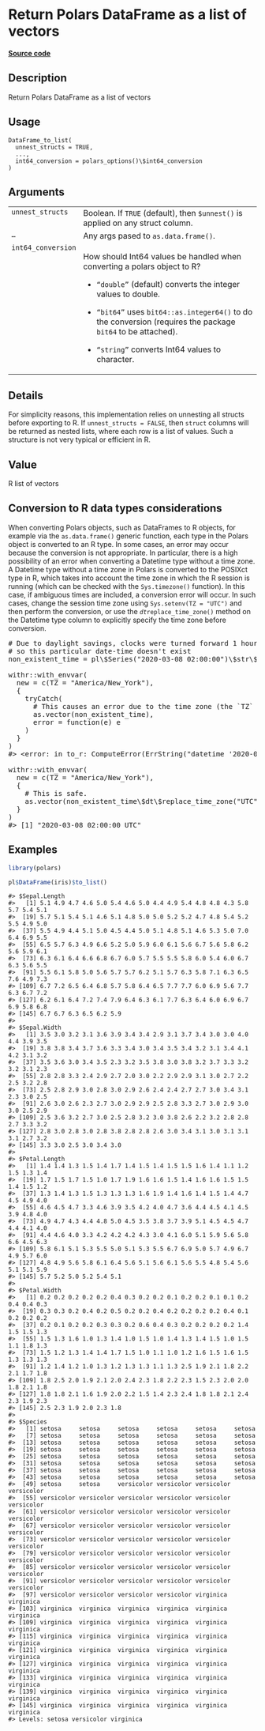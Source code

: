 

# Return Polars DataFrame as a list of vectors

[**Source code**](https://github.com/pola-rs/r-polars/tree/main/R/dataframe__frame.R#L980)

## Description

Return Polars DataFrame as a list of vectors

## Usage

<pre><code class='language-R'>DataFrame_to_list(
  unnest_structs = TRUE,
  ...,
  int64_conversion = polars_options()\$int64_conversion
)
</code></pre>

## Arguments

<table>
<tr>
<td style="white-space: nowrap; font-family: monospace; vertical-align: top">
<code id="DataFrame_to_list_:_unnest_structs">unnest_structs</code>
</td>
<td>
Boolean. If <code>TRUE</code> (default), then
<code style="white-space: pre;">$unnest()</code> is applied on any
struct column.
</td>
</tr>
<tr>
<td style="white-space: nowrap; font-family: monospace; vertical-align: top">
<code id="DataFrame_to_list_:_...">…</code>
</td>
<td>
Any args pased to <code>as.data.frame()</code>.
</td>
</tr>
<tr>
<td style="white-space: nowrap; font-family: monospace; vertical-align: top">
<code id="DataFrame_to_list_:_int64_conversion">int64_conversion</code>
</td>
<td>

How should Int64 values be handled when converting a polars object to R?

<ul>
<li>

<code>“double”</code> (default) converts the integer values to double.

</li>
<li>

<code>“bit64”</code> uses <code>bit64::as.integer64()</code> to do the
conversion (requires the package <code>bit64</code> to be attached).

</li>
<li>

<code>“string”</code> converts Int64 values to character.

</li>
</ul>
</td>
</tr>
</table>

## Details

For simplicity reasons, this implementation relies on unnesting all
structs before exporting to R. If <code>unnest_structs = FALSE</code>,
then <code>struct</code> columns will be returned as nested lists, where
each row is a list of values. Such a structure is not very typical or
efficient in R.

## Value

R list of vectors

## Conversion to R data types considerations

When converting Polars objects, such as DataFrames to R objects, for
example via the <code>as.data.frame()</code> generic function, each type
in the Polars object is converted to an R type. In some cases, an error
may occur because the conversion is not appropriate. In particular,
there is a high possibility of an error when converting a Datetime type
without a time zone. A Datetime type without a time zone in Polars is
converted to the POSIXct type in R, which takes into account the time
zone in which the R session is running (which can be checked with the
<code>Sys.timezone()</code> function). In this case, if ambiguous times
are included, a conversion error will occur. In such cases, change the
session time zone using <code>Sys.setenv(TZ = "UTC")</code> and then
perform the conversion, or use the <code>$dt$replace_time_zone()</code>
method on the Datetime type column to explicitly specify the time zone
before conversion.

<pre># Due to daylight savings, clocks were turned forward 1 hour on Sunday, March 8, 2020, 2:00:00 am
# so this particular date-time doesn't exist
non_existent_time = pl\$Series("2020-03-08 02:00:00")\$str\$strptime(pl\$Datetime(), "%F %T")

withr::with_envvar(
  new = c(TZ = "America/New_York"),
  {
    tryCatch(
      # This causes an error due to the time zone (the `TZ` env var is affected).
      as.vector(non_existent_time),
      error = function(e) e
    )
  }
)
#&gt; &lt;error: in to_r: ComputeError(ErrString("datetime '2020-03-08 02:00:00' is non-existent in time zone 'America/New_York'. Non-existent datetimes are not yet supported")) When calling: devtools::document()&gt;

withr::with_envvar(
  new = c(TZ = "America/New_York"),
  {
    # This is safe.
    as.vector(non_existent_time\$dt\$replace_time_zone("UTC"))
  }
)
#&gt; [1] "2020-03-08 02:00:00 UTC"
</pre>

## Examples

``` r
library(polars)

pl$DataFrame(iris)$to_list()
```

    #> $Sepal.Length
    #>   [1] 5.1 4.9 4.7 4.6 5.0 5.4 4.6 5.0 4.4 4.9 5.4 4.8 4.8 4.3 5.8 5.7 5.4 5.1
    #>  [19] 5.7 5.1 5.4 5.1 4.6 5.1 4.8 5.0 5.0 5.2 5.2 4.7 4.8 5.4 5.2 5.5 4.9 5.0
    #>  [37] 5.5 4.9 4.4 5.1 5.0 4.5 4.4 5.0 5.1 4.8 5.1 4.6 5.3 5.0 7.0 6.4 6.9 5.5
    #>  [55] 6.5 5.7 6.3 4.9 6.6 5.2 5.0 5.9 6.0 6.1 5.6 6.7 5.6 5.8 6.2 5.6 5.9 6.1
    #>  [73] 6.3 6.1 6.4 6.6 6.8 6.7 6.0 5.7 5.5 5.5 5.8 6.0 5.4 6.0 6.7 6.3 5.6 5.5
    #>  [91] 5.5 6.1 5.8 5.0 5.6 5.7 5.7 6.2 5.1 5.7 6.3 5.8 7.1 6.3 6.5 7.6 4.9 7.3
    #> [109] 6.7 7.2 6.5 6.4 6.8 5.7 5.8 6.4 6.5 7.7 7.7 6.0 6.9 5.6 7.7 6.3 6.7 7.2
    #> [127] 6.2 6.1 6.4 7.2 7.4 7.9 6.4 6.3 6.1 7.7 6.3 6.4 6.0 6.9 6.7 6.9 5.8 6.8
    #> [145] 6.7 6.7 6.3 6.5 6.2 5.9
    #> 
    #> $Sepal.Width
    #>   [1] 3.5 3.0 3.2 3.1 3.6 3.9 3.4 3.4 2.9 3.1 3.7 3.4 3.0 3.0 4.0 4.4 3.9 3.5
    #>  [19] 3.8 3.8 3.4 3.7 3.6 3.3 3.4 3.0 3.4 3.5 3.4 3.2 3.1 3.4 4.1 4.2 3.1 3.2
    #>  [37] 3.5 3.6 3.0 3.4 3.5 2.3 3.2 3.5 3.8 3.0 3.8 3.2 3.7 3.3 3.2 3.2 3.1 2.3
    #>  [55] 2.8 2.8 3.3 2.4 2.9 2.7 2.0 3.0 2.2 2.9 2.9 3.1 3.0 2.7 2.2 2.5 3.2 2.8
    #>  [73] 2.5 2.8 2.9 3.0 2.8 3.0 2.9 2.6 2.4 2.4 2.7 2.7 3.0 3.4 3.1 2.3 3.0 2.5
    #>  [91] 2.6 3.0 2.6 2.3 2.7 3.0 2.9 2.9 2.5 2.8 3.3 2.7 3.0 2.9 3.0 3.0 2.5 2.9
    #> [109] 2.5 3.6 3.2 2.7 3.0 2.5 2.8 3.2 3.0 3.8 2.6 2.2 3.2 2.8 2.8 2.7 3.3 3.2
    #> [127] 2.8 3.0 2.8 3.0 2.8 3.8 2.8 2.8 2.6 3.0 3.4 3.1 3.0 3.1 3.1 3.1 2.7 3.2
    #> [145] 3.3 3.0 2.5 3.0 3.4 3.0
    #> 
    #> $Petal.Length
    #>   [1] 1.4 1.4 1.3 1.5 1.4 1.7 1.4 1.5 1.4 1.5 1.5 1.6 1.4 1.1 1.2 1.5 1.3 1.4
    #>  [19] 1.7 1.5 1.7 1.5 1.0 1.7 1.9 1.6 1.6 1.5 1.4 1.6 1.6 1.5 1.5 1.4 1.5 1.2
    #>  [37] 1.3 1.4 1.3 1.5 1.3 1.3 1.3 1.6 1.9 1.4 1.6 1.4 1.5 1.4 4.7 4.5 4.9 4.0
    #>  [55] 4.6 4.5 4.7 3.3 4.6 3.9 3.5 4.2 4.0 4.7 3.6 4.4 4.5 4.1 4.5 3.9 4.8 4.0
    #>  [73] 4.9 4.7 4.3 4.4 4.8 5.0 4.5 3.5 3.8 3.7 3.9 5.1 4.5 4.5 4.7 4.4 4.1 4.0
    #>  [91] 4.4 4.6 4.0 3.3 4.2 4.2 4.2 4.3 3.0 4.1 6.0 5.1 5.9 5.6 5.8 6.6 4.5 6.3
    #> [109] 5.8 6.1 5.1 5.3 5.5 5.0 5.1 5.3 5.5 6.7 6.9 5.0 5.7 4.9 6.7 4.9 5.7 6.0
    #> [127] 4.8 4.9 5.6 5.8 6.1 6.4 5.6 5.1 5.6 6.1 5.6 5.5 4.8 5.4 5.6 5.1 5.1 5.9
    #> [145] 5.7 5.2 5.0 5.2 5.4 5.1
    #> 
    #> $Petal.Width
    #>   [1] 0.2 0.2 0.2 0.2 0.2 0.4 0.3 0.2 0.2 0.1 0.2 0.2 0.1 0.1 0.2 0.4 0.4 0.3
    #>  [19] 0.3 0.3 0.2 0.4 0.2 0.5 0.2 0.2 0.4 0.2 0.2 0.2 0.2 0.4 0.1 0.2 0.2 0.2
    #>  [37] 0.2 0.1 0.2 0.2 0.3 0.3 0.2 0.6 0.4 0.3 0.2 0.2 0.2 0.2 1.4 1.5 1.5 1.3
    #>  [55] 1.5 1.3 1.6 1.0 1.3 1.4 1.0 1.5 1.0 1.4 1.3 1.4 1.5 1.0 1.5 1.1 1.8 1.3
    #>  [73] 1.5 1.2 1.3 1.4 1.4 1.7 1.5 1.0 1.1 1.0 1.2 1.6 1.5 1.6 1.5 1.3 1.3 1.3
    #>  [91] 1.2 1.4 1.2 1.0 1.3 1.2 1.3 1.3 1.1 1.3 2.5 1.9 2.1 1.8 2.2 2.1 1.7 1.8
    #> [109] 1.8 2.5 2.0 1.9 2.1 2.0 2.4 2.3 1.8 2.2 2.3 1.5 2.3 2.0 2.0 1.8 2.1 1.8
    #> [127] 1.8 1.8 2.1 1.6 1.9 2.0 2.2 1.5 1.4 2.3 2.4 1.8 1.8 2.1 2.4 2.3 1.9 2.3
    #> [145] 2.5 2.3 1.9 2.0 2.3 1.8
    #> 
    #> $Species
    #>   [1] setosa     setosa     setosa     setosa     setosa     setosa    
    #>   [7] setosa     setosa     setosa     setosa     setosa     setosa    
    #>  [13] setosa     setosa     setosa     setosa     setosa     setosa    
    #>  [19] setosa     setosa     setosa     setosa     setosa     setosa    
    #>  [25] setosa     setosa     setosa     setosa     setosa     setosa    
    #>  [31] setosa     setosa     setosa     setosa     setosa     setosa    
    #>  [37] setosa     setosa     setosa     setosa     setosa     setosa    
    #>  [43] setosa     setosa     setosa     setosa     setosa     setosa    
    #>  [49] setosa     setosa     versicolor versicolor versicolor versicolor
    #>  [55] versicolor versicolor versicolor versicolor versicolor versicolor
    #>  [61] versicolor versicolor versicolor versicolor versicolor versicolor
    #>  [67] versicolor versicolor versicolor versicolor versicolor versicolor
    #>  [73] versicolor versicolor versicolor versicolor versicolor versicolor
    #>  [79] versicolor versicolor versicolor versicolor versicolor versicolor
    #>  [85] versicolor versicolor versicolor versicolor versicolor versicolor
    #>  [91] versicolor versicolor versicolor versicolor versicolor versicolor
    #>  [97] versicolor versicolor versicolor versicolor virginica  virginica 
    #> [103] virginica  virginica  virginica  virginica  virginica  virginica 
    #> [109] virginica  virginica  virginica  virginica  virginica  virginica 
    #> [115] virginica  virginica  virginica  virginica  virginica  virginica 
    #> [121] virginica  virginica  virginica  virginica  virginica  virginica 
    #> [127] virginica  virginica  virginica  virginica  virginica  virginica 
    #> [133] virginica  virginica  virginica  virginica  virginica  virginica 
    #> [139] virginica  virginica  virginica  virginica  virginica  virginica 
    #> [145] virginica  virginica  virginica  virginica  virginica  virginica 
    #> Levels: setosa versicolor virginica

